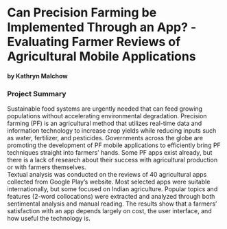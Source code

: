# Can Precision Farming be Implemented Through an App? - <br /> Evaluating Farmer Reviews of Agricultural Mobile Applications 

#### by Kathryn Malchow

### Project Summary
Sustainable food systems are urgently needed that can feed growing populations without accelerating environmental degradation. Precision farming (PF) is an agricultural method that utilizes real-time data and information technology to increase crop yields while reducing inputs such as water, fertilizer, and pesticides. Governments across the globe are promoting the development of PF mobile applications to efficiently bring PF techniques straight into farmers’ hands. Some PF apps exist already, but there is a lack of research about their success with agricultural production or with farmers themselves. 
<br />
Textual analysis was conducted on the reviews  of 40 agricultural apps collected from Google Play’s website. Most selected apps were suitable internationally, but some focused on Indian agriculture. Popular topics and features (2-word collocations) were extracted and analyzed through both sentimental analysis and manual reading. The results show that a farmers’ satisfaction with an app depends largely on cost, the user interface, and how useful the technology is.  

